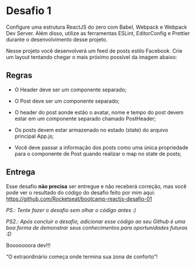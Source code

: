 # Desafio 1

Configure uma estrutura ReactJS do zero com Babel, Webpack e Webpack Dev Server. Além disso, utilize as ferramentas ESLint, EditorConfig e Prettier durante o desenvolvimento desse projeto.

Nesse projeto você desenvolverá um feed de posts estilo Facebook. Crie um layout tentando chegar o mais próximo possível da imagem abaixo:

## Regras

- O Header deve ser um componente separado;

- O Post deve ser um componente separado;

- O header do post aonde estão o avatar, nome e tempo do post devem estar em um componente separado chamado PostHeader;

- Os posts devem estar armazenado no estado (state) do arquivo principal App.js;

- Você deve passar a informação dos posts como uma única propriedade para o componente de Post quando realizar o map no state de posts;

## Entrega

Esse desafio **não precisa** ser entregue e não receberá correção, mas você pode ver o resultado do código do desafio feito por mim aqui: https://github.com/Rocketseat/bootcamp-reactjs-desafio-01

_PS.: Tente fazer o desafio sem olhar o código antes :)_

_PS2.: Após concluir o desafio, adicionar esse código ao seu Github é uma boa forma de demonstrar seus conhecimentos para oportunidades futuras :D_

Booooooora dev!!!

“O extraordinário começa onde termina sua zona de conforto”!
